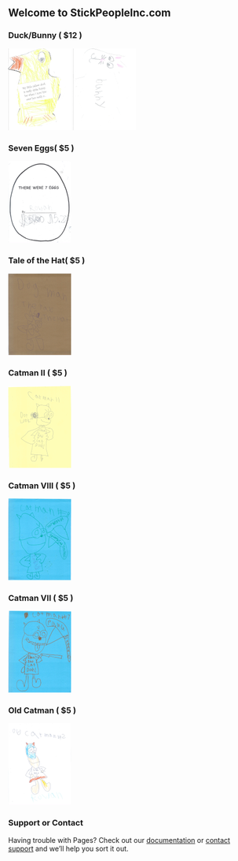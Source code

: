 ## Welcome to StickPeopleInc.com

### Duck/Bunny ( $12 )

[![Duck/Bunny](imgs/tb_duck_bunny.png)](imgs/duck_bunny.png)
[![Bunny/Duck](imgs/tb_bunny_duck.png)](imgs/bunny_duck.png)

### Seven Eggs( $5 )

[![Seven Eggs](imgs/tb_seven_eggs.png)](pdfs/seven_eggs.pdf)

### Tale of the Hat( $5 )

[![Tale of the Hat](imgs/tb_taleofthehat.png)](pdfs/TaleOfTheHat.pdf)

### Catman II ( $5 )

[![Catman II](imgs/tb_catman_two.png)](pdfs/catman_two.pdf)

### Catman VIII ( $5 )

[![Catman VIII](imgs/tb_catman_eight.png)](pdfs/catman_eight.pdf)

### Catman VII ( $5 )

[![Catman VII](imgs/tb_catman_seven.png)](pdfs/catman_seven.pdf)

### Old Catman ( $5 )

[![Old Catman](imgs/tb_old_catman.png)](pdfs/old_catman.pdf)

### Support or Contact

Having trouble with Pages? Check out our [documentation](https://docs.github.com/categories/github-pages-basics/) or [contact support](https://support.github.com/contact) and we’ll help you sort it out.

